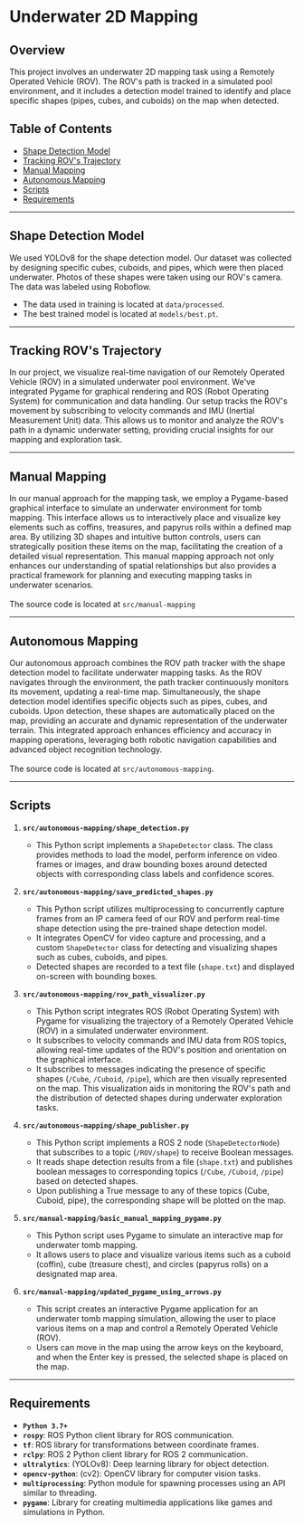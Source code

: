 # Underwater 2D Mapping

## Overview
This project involves an underwater 2D mapping task using a Remotely Operated Vehicle (ROV). The ROV's path is tracked in a simulated pool environment, and it includes a detection model trained to identify and place specific shapes (pipes, cubes, and cuboids) on the map when detected.

## Table of Contents
- [Shape Detection Model](#shape-detection-model)
- [Tracking ROV's Trajectory](#tracking-rovs-trajectory)
- [Manual Mapping](#manual-mapping)
- [Autonomous Mapping](#autonomous-mapping)
- [Scripts](#scripts)
- [Requirements](#requirements)

___

## Shape Detection Model
We used YOLOv8 for the shape detection model. Our dataset was collected by designing specific cubes, cuboids, and pipes, which were then placed underwater. Photos of these shapes were taken using our ROV's camera. The data was labeled using Roboflow. 
- The data used in training is located at `data/processed`.
- The best trained model is located at `models/best.pt`.
___

## Tracking ROV's Trajectory
In our project, we visualize real-time navigation of our Remotely Operated Vehicle (ROV) in a simulated underwater pool environment. We've integrated Pygame for graphical rendering and ROS (Robot Operating System) for communication and data handling. Our setup tracks the ROV's movement by subscribing to velocity commands and IMU (Inertial Measurement Unit) data. This allows us to monitor and analyze the ROV's path in a dynamic underwater setting, providing crucial insights for our mapping and exploration task.

___

## Manual Mapping
In our manual approach for the mapping task, we employ a Pygame-based graphical interface to simulate an underwater environment for tomb mapping. This interface allows us to interactively place and visualize key elements such as coffins, treasures, and papyrus rolls within a defined map area. By utilizing 3D shapes and intuitive button controls, users can strategically position these items on the map, facilitating the creation of a detailed visual representation. This manual mapping approach not only enhances our understanding of spatial relationships but also provides a practical framework for planning and executing mapping tasks in underwater scenarios. </br> </br>
The source code is located at `src/manual-mapping`
___

## Autonomous Mapping
Our autonomous approach combines the ROV path tracker with the shape detection model to facilitate underwater mapping tasks. As the ROV navigates through the environment, the path tracker continuously monitors its movement, updating a real-time map. Simultaneously, the shape detection model identifies specific objects such as pipes, cubes, and cuboids. Upon detection, these shapes are automatically placed on the map, providing an accurate and dynamic representation of the underwater terrain. This integrated approach enhances efficiency and accuracy in mapping operations, leveraging both robotic navigation capabilities and advanced object recognition technology. </br> </br>
The source code is located at `src/autonomous-mapping`.
___

## Scripts

1. **`src/autonomous-mapping/shape_detection.py`**
   - This Python script implements a `ShapeDetector` class. The class provides methods to load the model, perform inference on video frames or images, and draw bounding boxes around detected objects with corresponding class labels and confidence scores.

2. **`src/autonomous-mapping/save_predicted_shapes.py`**
   - This Python script utilizes multiprocessing to concurrently capture frames from an IP camera feed of our ROV and perform real-time shape detection using the pre-trained shape detection model.
   - It integrates OpenCV for video capture and processing, and a custom `ShapeDetector` class for detecting and visualizing shapes such as cubes, cuboids, and pipes.
   - Detected shapes are recorded to a text file (`shape.txt`) and displayed on-screen with bounding boxes.
    
3. **`src/autonomous-mapping/rov_path_visualizer.py`**
   - This Python script integrates ROS (Robot Operating System) with Pygame for visualizing the trajectory of a Remotely Operated Vehicle (ROV) in a simulated underwater environment.
   - It subscribes to velocity commands and IMU data from ROS topics, allowing real-time updates of the ROV's position and orientation on the graphical interface.
   - It subscribes to messages indicating the presence of specific shapes (`/Cube`, `/Cuboid`, `/pipe`), which are then visually represented on the map. This visualization aids in monitoring the ROV's path and the distribution of detected shapes during underwater exploration tasks.

4. **`src/autonomous-mapping/shape_publisher.py`**
   - This Python script implements a ROS 2 node (`ShapeDetectorNode`) that subscribes to a topic (`/ROV/shape`) to receive Boolean messages.
   - It reads shape detection results from a file (`shape.txt`) and publishes boolean messages to corresponding topics (`/Cube`, `/Cuboid`, `/pipe`) based on detected shapes.
   - Upon publishing a True message to any of these topics (Cube, Cuboid, pipe), the corresponding shape will be plotted on the map.
    
5. **`src/manual-mapping/basic_manual_mapping_pygame.py`**
   - This Python script uses Pygame to simulate an interactive map for underwater tomb mapping.
   - It allows users to place and visualize various items such as a cuboid (coffin), cube (treasure chest), and circles (papyrus rolls) on a designated map area.
  
6. **`src/manual-mapping/updated_pygame_using_arrows.py`**
   - This script creates an interactive Pygame application for an underwater tomb mapping simulation, allowing the user to place various items on a map and control a Remotely Operated Vehicle (ROV).
   - Users can move in the map using the arrow keys on the keyboard, and when the Enter key is pressed, the selected shape is placed on the map.
  
___

## Requirements

- **`Python 3.7+`**
- **`rospy`**: ROS Python client library for ROS communication.
- **`tf`**: ROS library for transformations between coordinate frames.
- **`rclpy`**: ROS 2 Python client library for ROS 2 communication.
- **`ultralytics`**: (YOLOv8): Deep learning library for object detection.
- **`opencv-python`**: (cv2): OpenCV library for computer vision tasks.
- **`multiprocessing`**: Python module for spawning processes using an API similar to threading.
- **`pygame`**: Library for creating multimedia applications like games and simulations in Python.

